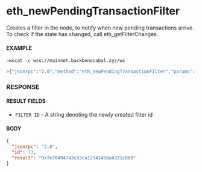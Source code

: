 # eth_newPendingTransactionFilter

Creates a filter in the node, to notify when new pending transactions
arrive. To check if the state has changed, call eth_getFilterChanges.

#### EXAMPLE

```bash
>wscat -c wss://mainnet.backbonecabal.xyz/ws

>{"jsonrpc":"2.0","method":"eth_newPendingTransactionFilter","params":[],"id":73}
```

### RESPONSE

#### RESULT FIELDS

- `FILTER ID` - A string denoting the newly created filter id

#### BODY

```json
{
  "jsonrpc": "2.0",
  "id": 73,
  "result": "0xfe704947a3cd3ca12541458a4321c869"
}
```
